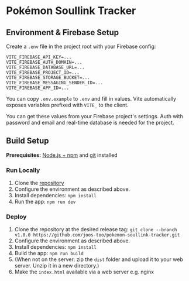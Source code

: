 # Pokémon Soullink Tracker

## Environment & Firebase Setup

Create a `.env` file in the project root with your Firebase config:

```
VITE_FIREBASE_API_KEY=...
VITE_FIREBASE_AUTH_DOMAIN=...
VITE_FIREBASE_DATABASE_URL=...
VITE_FIREBASE_PROJECT_ID=...
VITE_FIREBASE_STORAGE_BUCKET=...
VITE_FIREBASE_MESSAGING_SENDER_ID=...
VITE_FIREBASE_APP_ID=...
```

You can copy `.env.example` to `.env` and fill in values. Vite automatically exposes variables prefixed with `VITE_` to the client.

You can get these values from your Firebase project's settings. Auth with password and email and real-time database is needed for the project.

## Build Setup
**Prerequisites:**  [Node.js + npm](https://nodejs.org/en/download/) and [git](https://git-scm.com/downloads) installed

### Run Locally

1. Clone the [repository](https://github.com/joos-too/pokemon-soullink-tracker.git)
2. Configure the environment as described above.
3. Install dependencies:
   `npm install`
4. Run the app:
   `npm run dev`

### Deploy

1. Clone the repository at the desired release tag:
    `git clone --branch v1.0.0 https://github.com/joos-too/pokemon-soullink-tracker.git`
2. Configure the environment as described above.
3. Install dependencies:
   `npm install`
4. Build the app:
   `npm run build`
5. (When not on the server: zip the `dist` folder and upload it to your web server. Unzip it in a new directory.)
6. Make the `index.html` available via a web server e.g. nginx